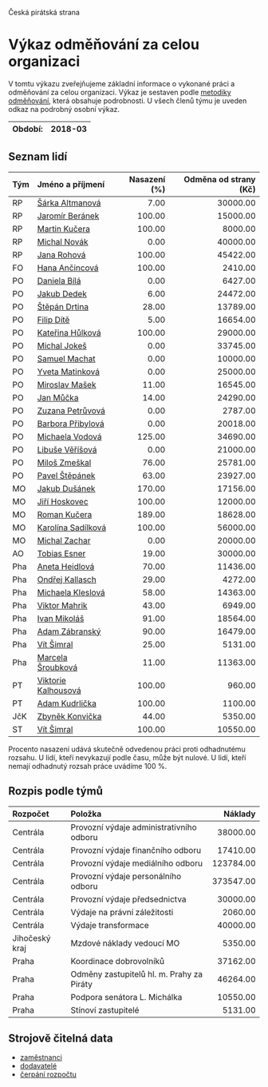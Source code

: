 Česká pirátská strana

Výkaz odměňování za celou organizaci
===========================

V tomtu výkazu zveřejňujeme základní informace o vykonané práci a odměňování
za celou organizaci. Výkaz je sestaven podle [metodiky odměňování][metodika],
která obsahuje podrobnosti. U všech členů týmu je uveden odkaz na podrobný osobní výkaz.

Období:                  | 2018-03
-----------------------  | --------------------


Seznam lidí
--------------

| Tým   | Jméno a příjmení                                                  |   Nasazení (%) |   Odměna od strany (Kč) |
|:------|:------------------------------------------------------------------|---------------:|------------------------:|
| RP    | [Šárka Altmanová](../../tymy/RP/2018/03/sarka-altmanova/)         |           7.00 |                30000.00 |
| RP    | [Jaromír Beránek](../../tymy/RP/2018/03/jaromir-beranek/)         |         100.00 |                15000.00 |
| RP    | [Martin Kučera](../../tymy/RP/2018/03/martin-kucera/)             |         100.00 |                 8000.00 |
| RP    | [Michal Novák](../../tymy/RP/2018/03/michal-novak/)               |           0.00 |                40000.00 |
| RP    | [Jana Rohová](../../tymy/RP/2018/03/jana-rohova/)                 |         100.00 |                45422.00 |
| FO    | [Hana Ančincová](../../tymy/FO/2018/03/hana-ancincova/)           |         100.00 |                 2410.00 |
| PO    | [Daniela Bílá](../../tymy/PO/2018/03/daniela-bila/)               |           0.00 |                 6427.00 |
| PO    | [Jakub Dedek](../../tymy/PO/2018/03/jakub-dedek/)                 |           6.00 |                24472.00 |
| PO    | [Štěpán Drtina](../../tymy/PO/2018/03/stepan-drtina/)             |          28.00 |                13789.00 |
| PO    | [Filip Dítě](../../tymy/PO/2018/03/filip-dite/)                   |           5.00 |                16654.00 |
| PO    | [Kateřina Hůlková](../../tymy/PO/2018/03/katerina-hulkova/)       |         100.00 |                29000.00 |
| PO    | [Michal Jokeš](../../tymy/PO/2018/03/michal-jokes/)               |           0.00 |                33745.00 |
| PO    | [Samuel Machat](../../tymy/PO/2018/03/samuel-machat/)             |           0.00 |                10000.00 |
| PO    | [Yveta Matinková](../../tymy/PO/2018/03/yveta-matinkova/)         |           0.00 |                25000.00 |
| PO    | [Miroslav Mašek](../../tymy/PO/2018/03/miroslav-masek/)           |          11.00 |                16545.00 |
| PO    | [Jan Můčka](../../tymy/PO/2018/03/jan-mucka/)                     |          14.00 |                24290.00 |
| PO    | [Zuzana Petrůvová](../../tymy/PO/2018/03/zuzana-petruvova/)       |           0.00 |                 2787.00 |
| PO    | [Barbora Přibylová](../../tymy/PO/2018/03/barbora-pribylova/)     |           0.00 |                20018.00 |
| PO    | [Michaela Vodová](../../tymy/PO/2018/03/michaela-vodova/)         |         125.00 |                34690.00 |
| PO    | [Libuše Věříšová](../../tymy/PO/2018/03/libuse-verisova/)         |           0.00 |                21000.00 |
| PO    | [Miloš Zmeškal](../../tymy/PO/2018/03/milos-zmeskal/)             |          76.00 |                25781.00 |
| PO    | [Pavel Štěpánek](../../tymy/PO/2018/03/pavel-stepanek/)           |          63.00 |                23927.00 |
| MO    | [Jakub Dušánek](../../tymy/MO/2018/03/jakub-dusanek/)             |         170.00 |                17156.00 |
| MO    | [Jiří Hoskovec](../../tymy/MO/2018/03/jiri-hoskovec/)             |         100.00 |                12000.00 |
| MO    | [Roman Kučera](../../tymy/MO/2018/03/roman-kucera/)               |         189.00 |                18628.00 |
| MO    | [Karolína Sadílková](../../tymy/MO/2018/03/karolina-sadilkova/)   |         100.00 |                56000.00 |
| MO    | [Michal Zachar](../../tymy/MO/2018/03/michal-zachar/)             |           0.00 |                20000.00 |
| AO    | [Tobias Esner](../../tymy/AO/2018/03/tobias-esner/)               |          19.00 |                30000.00 |
| Pha   | [Aneta Heidlová](../../tymy/Pha/2018/03/aneta-heidlova/)          |          70.00 |                11436.00 |
| Pha   | [Ondřej Kallasch](../../tymy/Pha/2018/03/ondrej-kallasch/)        |          29.00 |                 4272.00 |
| Pha   | [Michaela Kleslová](../../tymy/Pha/2018/03/michaela-kleslova/)    |          58.00 |                14363.00 |
| Pha   | [Viktor Mahrik](../../tymy/Pha/2018/03/viktor-mahrik/)            |          43.00 |                 6949.00 |
| Pha   | [Ivan Mikoláš](../../tymy/Pha/2018/03/ivan-mikolas/)              |          91.00 |                18564.00 |
| Pha   | [Adam Zábranský](../../tymy/Pha/2018/03/adam-zabransky/)          |          90.00 |                16479.00 |
| Pha   | [Vít Šimral](../../tymy/Pha/2018/03/vit-simral/)                  |          25.00 |                 5131.00 |
| Pha   | [Marcela Šroubková](../../tymy/Pha/2018/03/marcela-sroubkova/)    |          11.00 |                11363.00 |
| PT    | [Viktorie Kalhousová](../../tymy/PT/2018/03/viktorie-kalhousova/) |         100.00 |                  960.00 |
| PT    | [Adam Kudrlička](../../tymy/PT/2018/03/adam-kudrlicka/)           |         100.00 |                 1100.00 |
| JčK   | [Zbyněk Konvička](../../tymy/JčK/2018/03/zbynek-konvicka/)        |          44.00 |                 5350.00 |
| ST    | [Vít Šimral](../../tymy/ST/2018/03/vit-simral/)                   |         100.00 |                10550.00 |

Procento nasazení udává skutečně odvedenou práci proti odhadnutému rozsahu. 
U lidí, kteří nevykazují podle času, může být nulové. U lidí, kteří nemají odhadnutý rozsah
práce uvádíme 100 %.

Rozpis podle týmů
-----------------

| Rozpočet       | Položka                                   |   Náklady |
|:---------------|:------------------------------------------|----------:|
| Centrála       | Provozní výdaje administrativního odboru  |  38000.00 |
| Centrála       | Provozní výdaje finančního odboru         |  17410.00 |
| Centrála       | Provozní výdaje mediálního odboru         | 123784.00 |
| Centrála       | Provozní výdaje personálního odboru       | 373547.00 |
| Centrála       | Provozní výdaje předsednictva             |  30000.00 |
| Centrála       | Výdaje na právní záležitosti              |   2060.00 |
| Centrála       | Výdaje transformace                       |  40000.00 |
| Jihočeský kraj | Mzdové náklady vedoucí MO                 |   5350.00 |
| Praha          | Koordinace dobrovolníků                   |  37162.00 |
| Praha          | Odměny zastupitelů hl. m. Prahy za Piráty |  46264.00 |
| Praha          | Podpora senátora L. Michálka              |  10550.00 |
| Praha          | Stínoví zastupitelé                       |   5131.00 |

Strojově čitelná data
-------------------

* [zaměstnanci](zamestnanci.tsv)
* [dodavatelé](dodavatele.tsv)
* [čerpání rozpočtu](cerpani_rozpoctu.tsv)

[metodika]: https://redmine.pirati.cz/projects/po/wiki/Odmenovani
